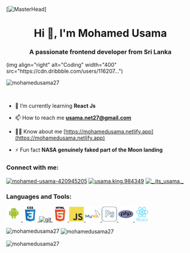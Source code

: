 [![MasterHead](https://user-images.githubusercontent.com/86270481/214122618-1bf43327-cdef-456e-81fe-fc71a9070c07.gif)]
<h1 align="center">Hi 👋, I'm Mohamed Usama</h1>
<h3 align="center">A passionate frontend developer from Sri Lanka</h3>
(img align="right" alt="Coding" width="400" src="https://cdn.dribbble.com/users/116207...")

<p align="left"> <img src="https://komarev.com/ghpvc/?username=mohamedusama27&label=Profile%20views&color=0e75b6&style=flat" alt="mohamedusama27" /> </p>

<p align="left"> <a href="https://twitter.com/" target="blank"><img src="https://img.shields.io/twitter/follow/?logo=twitter&style=for-the-badge" alt="" /></a> </p>

- 🌱 I’m currently learning **React Js**

- 📫 How to reach me **usama.net27@gmail.com**

- 👨‍💻 Know about me [https://mohamedusama.netlify.app](https://mohamedusama.netlify.app)

- ⚡ Fun fact **NASA genuinely faked part of the Moon landing**

<h3 align="left">Connect with me:</h3>
<p align="left">
<a href="https://linkedin.com/in/mohamed-usama-420945205" target="blank"><img align="center" src="https://raw.githubusercontent.com/rahuldkjain/github-profile-readme-generator/master/src/images/icons/Social/linked-in-alt.svg" alt="mohamed-usama-420945205" height="30" width="40" /></a>
<a href="https://fb.com/usama.king.984349" target="blank"><img align="center" src="https://raw.githubusercontent.com/rahuldkjain/github-profile-readme-generator/master/src/images/icons/Social/facebook.svg" alt="usama.king.984349" height="30" width="40" /></a>
<a href="https://instagram.com/_.its_usama._" target="blank"><img align="center" src="https://raw.githubusercontent.com/rahuldkjain/github-profile-readme-generator/master/src/images/icons/Social/instagram.svg" alt="_.its_usama._" height="30" width="40" /></a>
</p>

<h3 align="left">Languages and Tools:</h3>
<p align="left"> <a href="https://developer.android.com" target="_blank" rel="noreferrer"> <img src="https://raw.githubusercontent.com/devicons/devicon/master/icons/android/android-original-wordmark.svg" alt="android" width="40" height="40"/> </a> <a href="https://www.w3schools.com/css/" target="_blank" rel="noreferrer"> <img src="https://raw.githubusercontent.com/devicons/devicon/master/icons/css3/css3-original-wordmark.svg" alt="css3" width="40" height="40"/> </a> <a href="https://git-scm.com/" target="_blank" rel="noreferrer"> <img src="https://www.vectorlogo.zone/logos/git-scm/git-scm-icon.svg" alt="git" width="40" height="40"/> </a> <a href="https://www.w3.org/html/" target="_blank" rel="noreferrer"> <img src="https://raw.githubusercontent.com/devicons/devicon/master/icons/html5/html5-original-wordmark.svg" alt="html5" width="40" height="40"/> </a> <a href="https://developer.mozilla.org/en-US/docs/Web/JavaScript" target="_blank" rel="noreferrer"> <img src="https://raw.githubusercontent.com/devicons/devicon/master/icons/javascript/javascript-original.svg" alt="javascript" width="40" height="40"/> </a> <a href="https://www.mysql.com/" target="_blank" rel="noreferrer"> <img src="https://raw.githubusercontent.com/devicons/devicon/master/icons/mysql/mysql-original-wordmark.svg" alt="mysql" width="40" height="40"/> </a> <a href="https://www.photoshop.com/en" target="_blank" rel="noreferrer"> <img src="https://raw.githubusercontent.com/devicons/devicon/master/icons/photoshop/photoshop-line.svg" alt="photoshop" width="40" height="40"/> </a> <a href="https://www.php.net" target="_blank" rel="noreferrer"> <img src="https://raw.githubusercontent.com/devicons/devicon/master/icons/php/php-original.svg" alt="php" width="40" height="40"/> </a> <a href="https://reactjs.org/" target="_blank" rel="noreferrer"> <img src="https://raw.githubusercontent.com/devicons/devicon/master/icons/react/react-original-wordmark.svg" alt="react" width="40" height="40"/> </a> </p>

<p><img align="left" src="https://github-readme-stats.vercel.app/api/top-langs?username=mohamedusama27&show_icons=true&locale=en&layout=compact" alt="mohamedusama27" /></p>

<p>&nbsp;<img align="center" src="https://github-readme-stats.vercel.app/api?username=mohamedusama27&show_icons=true&locale=en" alt="mohamedusama27" /></p>

<p><img align="center" src="https://github-readme-streak-stats.herokuapp.com/?user=mohamedusama27&" alt="mohamedusama27" /></p>

